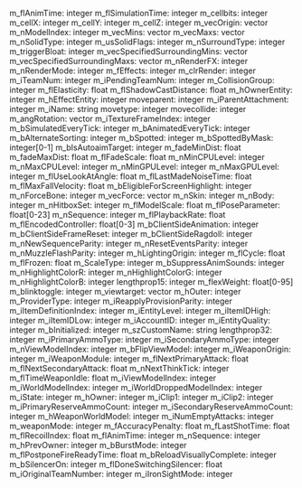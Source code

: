 m_flAnimTime: integer
m_flSimulationTime: integer
m_cellbits: integer
m_cellX: integer
m_cellY: integer
m_cellZ: integer
m_vecOrigin: vector
m_nModelIndex: integer
m_vecMins: vector
m_vecMaxs: vector
m_nSolidType: integer
m_usSolidFlags: integer
m_nSurroundType: integer
m_triggerBloat: integer
m_vecSpecifiedSurroundingMins: vector
m_vecSpecifiedSurroundingMaxs: vector
m_nRenderFX: integer
m_nRenderMode: integer
m_fEffects: integer
m_clrRender: integer
m_iTeamNum: integer
m_iPendingTeamNum: integer
m_CollisionGroup: integer
m_flElasticity: float
m_flShadowCastDistance: float
m_hOwnerEntity: integer
m_hEffectEntity: integer
moveparent: integer
m_iParentAttachment: integer
m_iName: string
movetype: integer
movecollide: integer
m_angRotation: vector
m_iTextureFrameIndex: integer
m_bSimulatedEveryTick: integer
m_bAnimatedEveryTick: integer
m_bAlternateSorting: integer
m_bSpotted: integer
m_bSpottedByMask: integer[0-1]
m_bIsAutoaimTarget: integer
m_fadeMinDist: float
m_fadeMaxDist: float
m_flFadeScale: float
m_nMinCPULevel: integer
m_nMaxCPULevel: integer
m_nMinGPULevel: integer
m_nMaxGPULevel: integer
m_flUseLookAtAngle: float
m_flLastMadeNoiseTime: float
m_flMaxFallVelocity: float
m_bEligibleForScreenHighlight: integer
m_nForceBone: integer
m_vecForce: vector
m_nSkin: integer
m_nBody: integer
m_nHitboxSet: integer
m_flModelScale: float
m_flPoseParameter: float[0-23]
m_nSequence: integer
m_flPlaybackRate: float
m_flEncodedController: float[0-3]
m_bClientSideAnimation: integer
m_bClientSideFrameReset: integer
m_bClientSideRagdoll: integer
m_nNewSequenceParity: integer
m_nResetEventsParity: integer
m_nMuzzleFlashParity: integer
m_hLightingOrigin: integer
m_flCycle: float
m_flFrozen: float
m_ScaleType: integer
m_bSuppressAnimSounds: integer
m_nHighlightColorR: integer
m_nHighlightColorG: integer
m_nHighlightColorB: integer
lengthprop15: integer
m_flexWeight: float[0-95]
m_blinktoggle: integer
m_viewtarget: vector
m_hOuter: integer
m_ProviderType: integer
m_iReapplyProvisionParity: integer
m_iItemDefinitionIndex: integer
m_iEntityLevel: integer
m_iItemIDHigh: integer
m_iItemIDLow: integer
m_iAccountID: integer
m_iEntityQuality: integer
m_bInitialized: integer
m_szCustomName: string
lengthprop32: integer
m_iPrimaryAmmoType: integer
m_iSecondaryAmmoType: integer
m_nViewModelIndex: integer
m_bFlipViewModel: integer
m_iWeaponOrigin: integer
m_iWeaponModule: integer
m_flNextPrimaryAttack: float
m_flNextSecondaryAttack: float
m_nNextThinkTick: integer
m_flTimeWeaponIdle: float
m_iViewModelIndex: integer
m_iWorldModelIndex: integer
m_iWorldDroppedModelIndex: integer
m_iState: integer
m_hOwner: integer
m_iClip1: integer
m_iClip2: integer
m_iPrimaryReserveAmmoCount: integer
m_iSecondaryReserveAmmoCount: integer
m_hWeaponWorldModel: integer
m_iNumEmptyAttacks: integer
m_weaponMode: integer
m_fAccuracyPenalty: float
m_fLastShotTime: float
m_flRecoilIndex: float
m_flAnimTime: integer
m_nSequence: integer
m_hPrevOwner: integer
m_bBurstMode: integer
m_flPostponeFireReadyTime: float
m_bReloadVisuallyComplete: integer
m_bSilencerOn: integer
m_flDoneSwitchingSilencer: float
m_iOriginalTeamNumber: integer
m_iIronSightMode: integer
